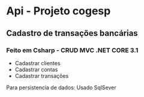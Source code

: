 # Api - Projeto cogesp
## Cadastro de transações bancárias
### Feito em Csharp - CRUD MVC .NET CORE 3.1

- Cadastrar clientes
- Cadastrar contas
- Cadastrar transações

Para persistencia de dados:
Usado SqlSever
